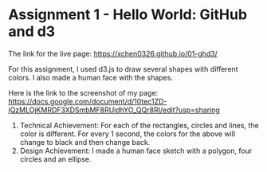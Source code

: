 Assignment 1 - Hello World: GitHub and d3  
===

The link for the live page: https://xchen0326.github.io/01-ghd3/

For this assignment, I used d3.js to draw several shapes with different colors. I also made a human face with the shapes.

Here is the link to the screenshot of my page: https://docs.google.com/document/d/10tec1ZD-jQzMLOjKMRDF3XDSmbMF8RUidhYO_QQr8RI/edit?usp=sharing

1. Technical Achievement: For each of the rectangles, circles and lines, the color is different.
                          For every 1 second, the colors for the above will change to black and then change back.
2. Design Achievement: I made a human face sketch with a polygon, four circles and an ellipse.

